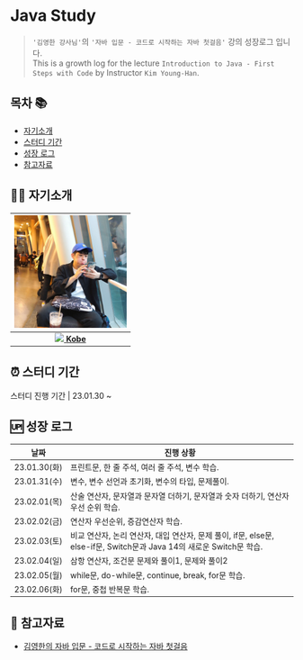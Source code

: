 # Java Study

> `'김영한 강사님'`의 `'자바 입문 - 코드로 시작하는 자바 첫걸음'` 강의 성장로그 입니다.<br>
> This is a growth log for the lecture `Introduction to Java - First Steps with Code` by Instructor `Kim Young-Han`.

## 목차 📚

- [자기소개](#-자기소개)
- [스터디 기간](#-스터디-기간)
- [성장 로그](#-성장-로그)
- [참고자료](#-참고자료)

## 🧑‍💻 자기소개
| <img src="https://github.com/devKobe24/BranchTest/blob/main/IMG_5424.JPG?raw=true" width="200" height="200"/> |
| :-: |
| [<img src="https://hackmd.io/_uploads/SJEQuLsEh.png" width="20"/> **Kobe**](https://www.devkobe24.com/) |

## ⏰ 스터디 기간
스터디 진행 기간 | 23.01.30 ~

## 🆙 성장 로그
| 날짜 | 진행 상황 | 
| -------- | -------- |
| 23.01.30(화) | 프린트문, 한 줄 주석, 여러 줄 주석, 변수 학습. |
| 23.01.31(수) | 변수, 변수 선언과 초기화, 변수의 타입, 문제풀이. |
| 23.02.01(목) | 산술 연산자, 문자열과 문자열 더하기, 문자열과 숫자 더하기, 연산자 우선 순위 학습. |
| 23.02.02(금) | 연산자 우선순위, 증감연산자 학습. |
| 23.02.03(토) | 비교 연산자, 논리 연산자, 대입 연산자, 문제 풀이, if문, else문, else-if문, Switch문과 Java 14의 새로운 Switch문 학습. |
| 23.02.04(일) | 삼항 연산자, 조건문 문제와 풀이1, 문제와 풀이2 |
| 23.02.05(월) | while문, do-while문, continue, break, for문 학습. |
| 23.02.06(화) | for문, 중첩 반복문 학습. |

## 📑 참고자료
- [김영한의 자바 입문 - 코드로 시작하는 자바 첫걸음](https://www.inflearn.com/course/%EA%B9%80%EC%98%81%ED%95%9C%EC%9D%98-%EC%9E%90%EB%B0%94-%EC%9E%85%EB%AC%B8)

